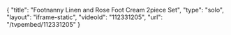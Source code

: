 {
    "title": "Footnanny Linen and Rose Foot Cream 2piece Set",
    "type": "solo",
    "layout": "iframe-static",
    "videoId": "112331205",
    "url": "\/tvpembed\/112331205"
}
